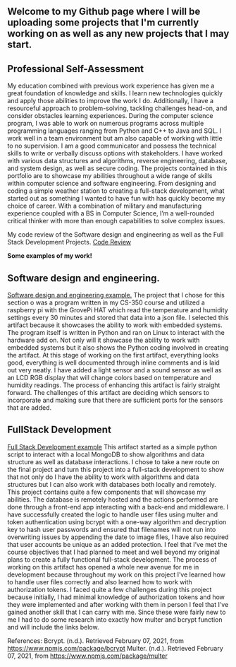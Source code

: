 ## Welcome to my Github page where I will be uploading some projects that I'm currently working on as well as any new projects that I may start.

## Professional Self-Assessment
My education combined with previous work experience has given me a great foundation of knowledge and skills. I learn new technologies quickly and apply those abilities to improve the work I do. Additionally, I have a resourceful approach to problem-solving, tackling challenges head-on, and consider obstacles learning experiences. During the computer science program, I was able to work on numerous programs across multiple programming languages ranging from Python and C++ to Java and SQL. I work well in a team environment but am also capable of working with little to no supervision. I am a good communicator and possess the technical skills to write or verbally discuss options with stakeholders. I have worked with various data structures and algorithms, reverse engineering, database, and system design, as well as secure coding. The projects contained in this portfolio are to showcase my abilities throughout a wide range of skills within computer science and software engineering. From designing and coding a simple weather station to creating a full-stack development, what started out as something I wanted to have fun with has quickly become my choice of career. With a combination of military and manufacturing experience coupled with a BS in Computer Science, I’m a well-rounded critical thinker with more than enough capabilities to solve complex issues.


My code review of the Software design and engineering as well as the Full Stack Development Projects.
[Code Review](https://github.com/ChrisHinkle/Code-Review)

 **Some examples of my work!**
## Software design and engineering.

[Software design and engineering example.](https://github.com/ChrisHinkle/Software-Design-and-Engineering)
The project that I chose for this section o was a program written in my CS-350 course and utilized a raspberry pi with the GrovePi HAT which read the temperature and humidity settings every 30 minutes and stored that data into a json file. I selected this artifact because it showcases the ability to work with embedded systems. The program itself is written in Python and ran on Linux to interact with the hardware add on. Not only will it showcase the ability to work with embedded systems but it also shows the Python coding involved in creating the artifact. At this stage of working on the first artifact, everything looks good, everything is well documented through inline comments and is laid out very neatly. I have added a light sensor and a sound sensor as well as an LCD RGB display that will change colors based on temperature and humidity readings. The process of enhancing this artifact is fairly straight forward. The challenges of this artifact are deciding which sensors to incorporate and making sure that there are sufficient ports for the sensors that are added.





## FullStack Development

[Full Stack Development example](https://github.com/ChrisHinkle/FullStack-Development/tree/main/Christopher%20Hinkle%20Milestone%20Four)
This artifact started as a simple python script to interact with a local MongoDB to show algorithms and data structure as well as database interactions. I chose to take a new route on the final project and turn this project into a full-stack development to show that not only do I have the ability to work with algorithms and data structures but I can also work with databases both locally and remotely. This project contains quite a few components that will showcase my abilities. The database is remotely hosted and the actions performed are done through a front-end app interacting with a back-end and middleware. I have successfully created the logic to handle user files using multer and token authentication using bcrypt with a one-way algorithm and decryption key to hash user passwords and ensured that filenames will not run into overwriting issues by appending the date to image files, I have also required that user accounts be unique as an added protection. I feel that I’ve met the course objectives that I had planned to meet and well beyond my original plans to create a fully functional full-stack development.
The process of working on this artifact has opened a whole new avenue for me in development because throughout my work on this project I’ve learned how to handle user files correctly and also learned how to work with authorization tokens. I faced quite a few challenges during this project because initially, I had minimal knowledge of authorization tokens and how they were implemented and after working with them in person I feel that I’ve gained another skill that I can carry with me. Since these were fairly new to me I had to do some research into exactly how multer and bcrypt function and will include the links below.




References:
Bcrypt. (n.d.). Retrieved February 07, 2021, from https://www.npmjs.com/package/bcrypt
Multer. (n.d.). Retrieved February 07, 2021, from https://www.npmjs.com/package/multer


